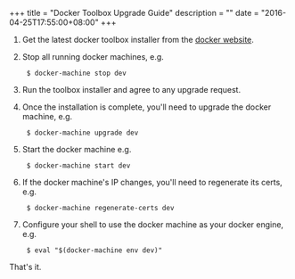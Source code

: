 +++
title = "Docker Toolbox Upgrade Guide"
description = ""
date = "2016-04-25T17:55:00+08:00"
+++

1. Get the latest docker toolbox installer from the [docker website](https://www.docker.com/products/docker-toolbox).
1. Stop all running docker machines, e.g.

		$ docker-machine stop dev
1.  Run the toolbox installer and agree to any upgrade request.
1. Once the installation is complete, you'll need to upgrade the docker machine, e.g.

		$ docker-machine upgrade dev
1. Start the docker machine e.g.

		$ docker-machine start dev
1. If the docker machine's IP changes, you'll need to regenerate its certs, e.g.

		$ docker-machine regenerate-certs dev
1. Configure your shell to use the docker machine as your docker engine, e.g.

		$ eval "$(docker-machine env dev)"

That's it.
